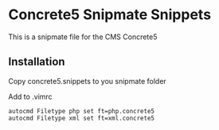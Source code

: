 Concrete5 Snipmate Snippets
===========================
This is a snipmate file for the CMS Concrete5

Installation
------------
Copy concrete5.snippets to you snipmate folder

Add to .vimrc
```
autocmd Filetype php set ft=php.concrete5
autocmd Filetype xml set ft=xml.concrete5
```
